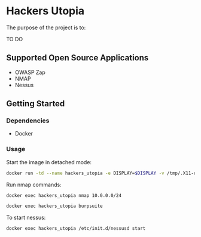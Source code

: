 # Hackers Utopia

The purpose of the project is to:

TO DO
  

## Supported Open Source Applications

- OWASP Zap
- NMAP
- Nessus
  
## Getting Started

### Dependencies

- Docker

### Usage

Start the image in detached mode:

```bash
docker run -td --name hackers_utopia -e DISPLAY=$DISPLAY -v /tmp/.X11-unix:/tmp/.X11-unix -v "$(PWD)":/APP -p 8834:8834 berryliumsec/hackers_utopia
```

Run nmap commands:

```bash
docker exec hackers_utopia nmap 10.0.0.0/24
```

```bash
docker exec hackers_utopia burpsuite
```
To start nessus:

```bash
docker exec hackers_utopia /etc/init.d/nessusd start
```
